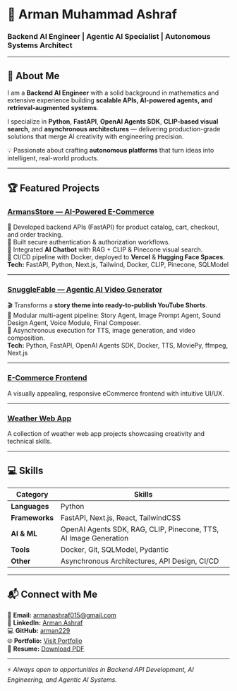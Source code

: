 # 🚀 Arman Muhammad Ashraf

### Backend AI Engineer | Agentic AI Specialist | Autonomous Systems Architect  

---

## 👋 About Me  
I am a **Backend AI Engineer** with a solid background in mathematics and extensive experience building **scalable APIs, AI-powered agents, and retrieval-augmented systems**.  

I specialize in **Python**, **FastAPI**, **OpenAI Agents SDK**, **CLIP-based visual search**, and **asynchronous architectures** — delivering production-grade solutions that merge AI creativity with engineering precision.  

💡 Passionate about crafting **autonomous platforms** that turn ideas into intelligent, real-world products.

---

## 🏆 Featured Projects  

### **[ArmansStore — AI-Powered E-Commerce](https://armanstore.vercel.app/)**
🔹 Developed backend APIs (FastAPI) for product catalog, cart, checkout, and order tracking.  
🔹 Built secure authentication & authorization workflows.  
🔹 Integrated **AI Chatbot** with RAG + CLIP & Pinecone visual search.  
🔹 CI/CD pipeline with Docker, deployed to **Vercel** & **Hugging Face Spaces**.  
**Tech:** FastAPI, Python, Next.js, Tailwind, Docker, CLIP, Pinecone, SQLModel  

---

### **[SnuggleFable — Agentic AI Video Generator](https://snugglefable.vercel.app/)**  
🎬 Transforms a **story theme into ready-to-publish YouTube Shorts**.  
🔹 Modular multi-agent pipeline: Story Agent, Image Prompt Agent, Sound Design Agent, Voice Module, Final Composer.  
🔹 Asynchronous execution for TTS, image generation, and video composition.  
**Tech:** Python, FastAPI, OpenAI Agents SDK, Docker, TTS, MoviePy, ffmpeg, Next.js  

---

### **[E-Commerce Frontend](https://my-shopping-website-assignment.vercel.app/)**  
A visually appealing, responsive eCommerce frontend with intuitive UI/UX.  

---

### **[Weather Web App](https://weatherinfo24.netlify.app/)**  
A collection of weather web app projects showcasing creativity and technical skills.  

---

## 💻 Skills  

| **Category**       | **Skills** |
|--------------------|------------|
| **Languages**      | Python |
| **Frameworks**     | FastAPI, Next.js, React, TailwindCSS |
| **AI & ML**        | OpenAI Agents SDK, RAG, CLIP, Pinecone, TTS, AI Image Generation |
| **Tools**          | Docker, Git, SQLModel, Pydantic |
| **Other**          | Asynchronous Architectures, API Design, CI/CD |

---

## 📬 Connect with Me  

📧 **Email:** [armanashraf015@gmail.com](mailto:armanashraf015@gmail.com)  
💼 **LinkedIn:** [Arman Ashraf](https://www.linkedin.com/in/arman-agentic-ai/)  
💻 **GitHub:** [arman229](https://github.com/arman229)  
🌐 **Portfolio:** [Visit Portfolio](https://armanashrafportfolio.vercel.app/)  
📄 **Resume:** [Download PDF](./mycv/arman_cv.pdf)  

---

⚡ *Always open to opportunities in Backend API Development, AI Engineering, and Agentic AI Systems.*
